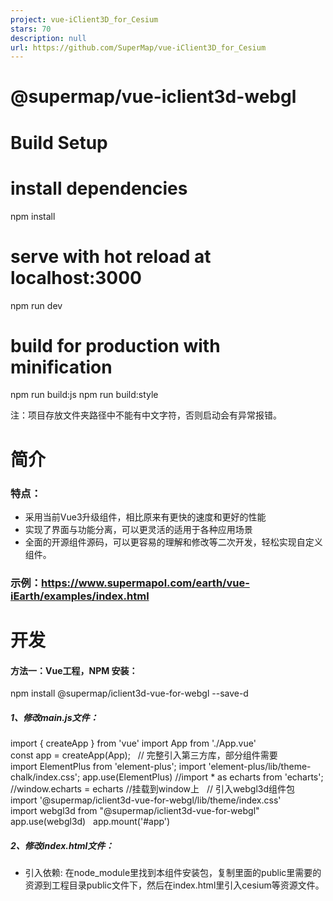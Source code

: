 ```yaml
---
project: vue-iClient3D_for_Cesium
stars: 70
description: null
url: https://github.com/SuperMap/vue-iClient3D_for_Cesium
---
```


@supermap/vue-iclient3d-webgl
=============================

Build Setup
===========

# install dependencies
npm install

# serve with hot reload at localhost:3000
npm run dev

# build for production with minification
npm run build:js
npm run build:style

注：项目存放文件夹路径中不能有中文字符，否则启动会有异常报错。

简介
==

### 特点：

-   采用当前Vue3升级组件，相比原来有更快的速度和更好的性能
-   实现了界面与功能分离，可以更灵活的适用于各种应用场景
-   全面的开源组件源码，可以更容易的理解和修改等二次开发，轻松实现自定义组件。

### 示例：https://www.supermapol.com/earth/vue-iEarth/examples/index.html

开发
==

#### 方法一：Vue工程，NPM 安装：

npm install @supermap/iclient3d-vue-for-webgl --save-d

##### 1、修改main.js文件：

import { createApp } from 'vue'
import App from './App.vue'
const app = createApp(App);
 
// 完整引入第三方库，部分组件需要
import ElementPlus from 'element-plus';
import 'element-plus/lib/theme-chalk/index.css';
app.use(ElementPlus)
//import \* as echarts from 'echarts';
//window.echarts = echarts //挂载到window上
 
// 引入webgl3d组件包
import '@supermap/iclient3d-vue-for-webgl/lib/theme/index.css'
import webgl3d from "@supermap/iclient3d-vue-for-webgl"
app.use(webgl3d)  
app.mount('#app')

##### 2、修改index.html文件：

-   引入依赖: 在node\_module里找到本组件安装包，复制里面的public里需要的资源到工程目录public文件下，然后在index.html里引入cesium等资源文件。

<!DOCTYPE html\>
<html lang="en"\>
<head\>
  <meta charset="UTF-8"\>
  <meta name="viewport" content="width=device-width, initial-scale=1.0"\>
  <link href="public/Cesium/Widgets/widgets.css" rel="stylesheet"\>
  <script src="public/Cesium/Cesium.js" ></script\>
  <title\>webgl3d</title\>
</head\>
<body\>
  <div id="app"\></div\>
  <script type="module" src="/src/main.js"\></script\>
  <script src="https://cdn.jsdelivr.net/npm/echarts@5.0.2/dist/echarts.min.js" async></script\>
  <script src="public/js/axios.min.js" ></script\>
</body\>
</html\>

##### 3、在App.vue里测试使用量算功能组件：

<template\>
  <sm3d-viewer scene-url="http://www.supermapol.com/realspace/services/3D-ZF\_normal/rest/realspace"\>
    <sm3d-measure></sm3d-measure\>
  </sm3d-viewer\>
</template\>
<script\>

#### 方法二：在 html中通过CDN引入,使用组件：

<!DOCTYPE html\>
<html lang="en"\>
<head\>
    <meta charset="UTF-8"\>
    <meta name="viewport" content="width=device-width, initial-scale=1.0"\>
    <meta http-equiv="Content-Security-Policy" content="upgrade-insecure-requests"\>
    <!\-- vue + element-plus--\>
    <script src="https://www.supermapol.com/earth/vue-iEarth/examples/public/js/vue.global.prod.js"\></script\>
    <link rel="stylesheet" href="https://www.supermapol.com/earth/vue-iEarth/examples/public/element-plus/index.css"\>
    <script src="https://www.supermapol.com/earth/vue-iEarth/examples/public/element-plus/index.full.js"\></script\>
    <!\-- cesium --\>
    <link href="https://www.supermapol.com/earth/vue-iEarth/examples/public/Cesium/Widgets/widgets.css"
        rel="stylesheet"\>
    <script src="https://www.supermapol.com/earth/vue-iEarth/examples/public/Cesium/Cesium.js"\></script\>
    <!\-- 组件包 --\>
    <link href="https://www.supermapol.com/earth/vue-iEarth/examples/dist/components.css" rel="stylesheet"\>
    <script src="https://www.supermapol.com/earth/vue-iEarth/examples/dist/components.js"\></script\>
    <title\>完整组件-CDN引入-demo</title\>
</head\>
<body\>
      <div id="app"\>
        <sm3d-viewer scene-url="http://www.supermapol.com/realspace/services/3D-ZF\_normal/rest/realspace"\>
            <sm3d-measure></sm3d-measure\>
        </sm3d-viewer\>
    </div\>
    <script\>
        const app = Vue.createApp({});
        app.use(webgl3d);  
        app.mount("#app");
    </script\>
</body\>
<!\-- 根据使用具体组件的需要引入其他第三方依赖 --\>
<!\-- <script src="https://cdn.jsdelivr.net/npm/echarts@5.0.2/dist/echarts.min.js" async></script\>
<script src="https://www.supermapol.com/earth/vue-iEarth/examples/public/js/axios.min.js" async></script\> --\>
</html\>
